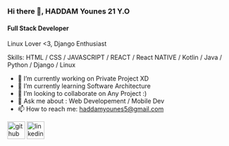 ### Hi there 👋,  HADDAM Younes 21 Y.O
#### Full Stack Developer
Linux Lover <3, Django Enthusiast

Skills: HTML / CSS / JAVASCRIPT / REACT / React NATIVE / Kotlin / Java / Python / Django / Linux

- 🔭 I’m currently working on Private Project XD 
- 🌱 I’m currently learning Software Architecture
- 👯 I’m looking to collaborate on Any Project :) 
- 💬 Ask me about : Web Developement / Mobile Dev 
- 📫 How to reach me: haddamyounes5@gmail.com 


[<img src='https://cdn.jsdelivr.net/npm/simple-icons@3.0.1/icons/github.svg' alt='github' height='40'>](https://github.com/younext19)  [<img src='https://cdn.jsdelivr.net/npm/simple-icons@3.0.1/icons/linkedin.svg' alt='linkedin' height='40'>](https://www.linkedin.com/in/younes-haddam-754b5019b/)  

